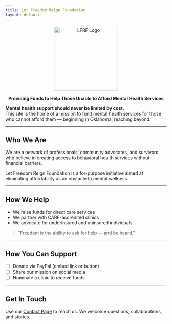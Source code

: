 ```yaml
---
title: Let Freedom Reign Foundation
layout: default
---
```

<p align="center">
  <img src="/lfrf-mock/assets/lfrf_logo-rebalance.png" alt="LFRF Logo" width="200"/>
</p>

<p align="center"><strong>Providing Funds to Help Those Unable to Afford Mental Health Services</strong></p>

**Mental health support should never be limited by cost.**  
This site is the home of a mission to fund mental health services for those who cannot afford them — beginning in Oklahoma, reaching beyond.

---

## Who We Are

We are a network of professionals, community advocates, and survivors who believe in creating access to behavioral health services without financial barriers.

Let Freedom Reign Foundation is a for-purpose initiative aimed at eliminating affordability as an obstacle to mental wellness.

---

## How We Help

- We raise funds for direct care services  
- We partner with CARF-accredited clinics  
- We advocate for underinsured and uninsured individuals  

> "Freedom is the ability to ask for help — and be heard."

---

## How You Can Support

- [ ] Donate via PayPal (embed link or button)  
- [ ] Share our mission on social media  
- [ ] Nominate a clinic to receive funds  

---

## Get In Touch

Use our [Contact Page](/lfrf-mock/contact) to reach us. We welcome questions, collaborations, and stories.
